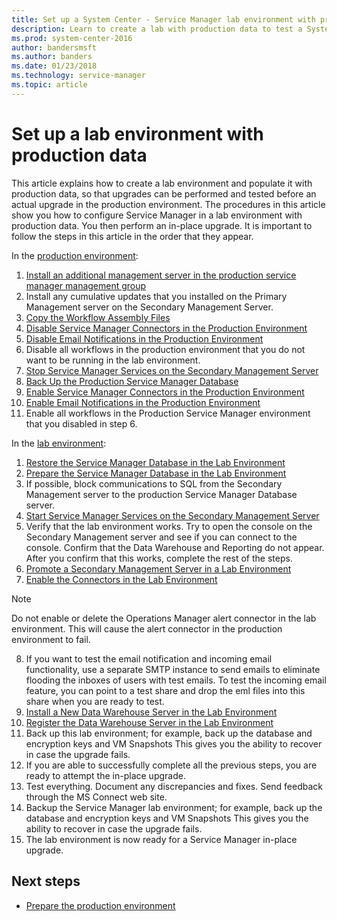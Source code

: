 ```yaml
---
title: Set up a System Center - Service Manager lab environment with production data
description: Learn to create a lab with production data to test a System Center - Service Manager upgrade.
ms.prod: system-center-2016
author: bandersmsft
ms.author: banders
ms.date: 01/23/2018
ms.technology: service-manager
ms.topic: article
---
```


# Set up a lab environment with production data

This article explains how to create a lab environment and populate it with production data, so that upgrades can be performed and tested before an actual upgrade in the production environment. The procedures in this article show you how to configure Service Manager in a lab environment with production data. You then perform an in-place upgrade. It is important to follow the steps in this article in the order that they appear.

In the [production environment](prod-env.md):

1. [Install an additional management server in the production service manager management group](prod-env.md#install-an-additional-management-server-in-the-production-service-manager-management-group)
2. Install any cumulative updates that you installed on the Primary Management server on the Secondary Management Server.
3. [Copy the Workflow Assembly Files](prod-env.md#copy-customized-workflow-assembly-files)
4. [Disable Service Manager Connectors in the Production Environment](prod-env.md#disable-service-manager-connectors-in-the-production-environment)
5. [Disable Email Notifications in the Production Environment](prod-env.md#disable-email-notifications-in-the-production-environment)
6. Disable all workflows in the production environment that you do not want to be running in the lab environment.
7. [Stop Service Manager Services on the Secondary Management Server](prod-env.md#stop-service-manager-services-on-the-secondary-management-server)
8. [Back Up the Production Service Manager Database](prod-env.md#back-up-the-production-service-manager-database-for-future-recovery)
9. [Enable Service Manager Connectors in the Production Environment](prod-env.md#enable-service-manager-connectors-in-the-production-environment)
10. [Enable Email Notifications in the Production Environment](prod-env.md#enable-email-notifications-in-the-production-environment)
11. Enable all workflows in the Production Service Manager environment that you disabled in step 6.

In the [lab environment](lab-env.md):

1. [Restore the Service Manager Database in the Lab Environment](lab-env.md#restore-the-service-manager-database-in-the-lab-environment)
2. [Prepare the Service Manager Database in the Lab Environment](lab-env.md#prepare-the-service-manager-database-in-the-lab-environment)
3. If possible, block communications to SQL from the Secondary Management server to the production Service Manager Database server.
4. [Start Service Manager Services on the Secondary Management Server](lab-env.md#start-service-manager-services-on-the-secondary-management-server)
5. Verify that the lab environment works. Try to open the console on the Secondary Management server and see if you can connect to the console. Confirm that the Data Warehouse and Reporting do not appear. After you confirm that this works, complete the rest of the steps.
6. [Promote a Secondary Management Server in a Lab Environment](lab-env.md#promote-a-secondary-management-server-in-a-lab-environment)
7. [Enable the Connectors in the Lab Environment](lab-env.md#enable-the-connectors-in-the-lab-environment)
  >[!NOTE]
  Do not enable or delete the Operations Manager alert connector in the lab environment. This will cause the alert connector in the production environment to fail.

8. If you want to test the email notification and incoming email functionality, use a separate SMTP instance to send emails to eliminate flooding the inboxes of users with test emails. To test the incoming email feature, you can point to a test share and drop the eml files into this share when you are ready to test.
9. [Install a New Data Warehouse Server in the Lab Environment](lab-env.md#install-a-new-data-warehouse-server-in-the-lab-environment)
10. [Register the Data Warehouse Server in the Lab Environment](lab-env.md#register-the-data-warehouse-server-in-the-lab-environment)
11. Back up this lab environment; for example, back up the database and encryption keys and VM Snapshots This gives you the ability to recover in case the upgrade fails.
12. If you are able to successfully complete all the previous steps, you are ready to attempt the in-place upgrade.
13. Test everything. Document any discrepancies and fixes. Send feedback through the MS Connect web site.
14. Backup the Service Manager lab environment; for example, back up the database and encryption keys and VM Snapshots This gives you the ability to recover in case the upgrade fails.
15. The lab environment is now ready for a Service Manager in-place upgrade.

## Next steps

- [Prepare the production environment](prod-env.md)
